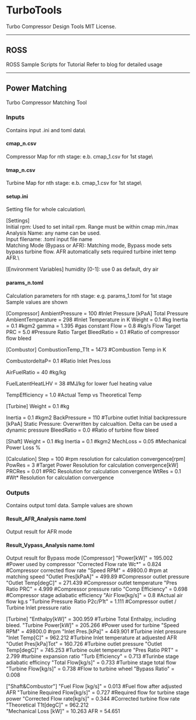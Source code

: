 # TurboTools
Turbo Compressor Design Tools
MIT License.
***

## ROSS
ROSS Sample Scripts for Tutorial
Refer to blog for detailed usage
***

## Power Matching
Turbo Compressor Matching Tool

### Inputs
Contains input .ini and toml data\
#### cmap_n.csv
Compressor Map for nth stage: e.b. cmap_1.csv for 1st stage\

#### tmap_n.csv
Turbine Map for nth stage: e.b. cmap_1.csv for 1st stage\

#### setup.ini
Setting file for whole calculation\

[Settings]\
Initial rpm: Used to set initail rpm. Range must be within cmap min./max\
Analysis Name: any name can be used.\
Input filename: .toml input file name\
Matching Mode (Bypass or AFR): Matching mode, Bypass mode sets bypass turbine flow. AFR automatically sets required turbine inlet temp AFR.\

[Environment Variables]
humidity [0-1]: use 0 as default, dry air


#### params_n.toml
Calculation parameters for nth stage: e.g. params_1.toml for 1st stage
Sample values are shown

[Compressor]
AmbientPressure = 100 #Inlet Pressure [kPaA] Total Pressure
AmbientTemperature = 298 #Inlet Temperature in K
Weight = 0.1 #kg
Inertia = 0.1 #kgm2
gamma = 1.395 #gas constant
Flow = 0.8 #kg/s Flow Target
PRC = 5.0 #Pressure Ratio Target
BleedRatio = 0.1 #Ratio of compressor flow bleed

[Combustor]
CombustionTemp_T1t = 1473 #Combustion Temp in K

CombustordeltaP= 0.1 #Ratio Inlet Pres.loss

AirFuelRatio = 40 #kg/kg

FuelLatentHeatLHV = 38 #MJ/kg for lower fuel heating value

TempEfficiency = 1.0 #Actual Temp vs Theoretical Temp

[Turbine]
Weight = 0.1 #kg

Inertia = 0.1 #kgm2
BackPressure = 110 #Turbine outlet Initial backpressure [kPaA] Static Pressure: Overwritten by calcualtion. Delta can be used a dynamic pressure
BleedRatio = 0.0 #Ratio of turbine flow bleed

[Shaft]
Weight = 0.1 #kg
Inertia = 0.1 #kgm2
MechLoss = 0.05 #Mechanical Power Loss %

[Calculation]
Step = 100 #rpm resolution for calculation convergence[rpm]
PowRes = 3 #Target Power Resolution for calculation convergence[kW]
PRCRes = 0.01 #PRC Resolution for calculation convergence
WtRes = 0.1 #Wt* Resolution for calculation convergence

### Outputs
Contains output toml data. Sample values are shown
#### Result_AFR_Analysis name.toml
Output result for AFR mode

#### Result_Vypass_Analysis name.toml
Output result for Bypass mode
[Compressor]
"Power[kW]" = 195.002  #Power used by compressor 
"Corrected Flow rate Wc*" = 0.824  #Compressor corrected flow rate
"Speed RPM" = 49800.0  #rpm at matching speed
"Outlet Pres[kPaA]" = 499.89  #Compressor outlet pressure
"Outlet Temp[degC]" = 271.439  #Compressor outlet temperature
"Pres Ratio PRC" = 4.999  #Compressor pressure ratio
"Comp Efficiency" = 0.698   #Compressor stage adiabatic efficiency
"Air Flow[kg/s]" = 0.8   #Actual air flow kg.s
"Turbine Pressure Ratio P2c/P1t" = 1.111   #Compressor outlet / Turbine Inlet pressure ratio

[Turbine]
"Enthalpy[kW]" = 300.959   #Turbine Total Enthalpy, including bleed.
"Turbine Power[kW]" = 205.266   #Power used for turbine
"Speed RPM" = 49800.0   #rpm
"Inlet Pres.[kPa]" = 449.901  #Turbine inlet pressure
"Inlet Temp[C]" = 962.212   #Turbine Inlet temperature at adjuested AFR
"Outlet Pres[kPa]Tot" = 160.726   #Turbine outlet pressure
"Outlet Temp[degC]" = 745.253   #Turbine oulet temperature
"Pres Ratio PRT" = 2.799   #turbine expansion ratio
"Turb Efficiency" = 0.713   #Turinbe stage adiabatic efficincy
"Total Flow[kg/s]" = 0.733  #Turbine stage total flow
"Turbine Flow[kg/s]" = 0.738  #Flow to turbine wheel
"Bypass Ratio" = 0.008  

["Shaft&Combustor"]
"Fuel Flow [kg/s]" = 0.013   #Fuel flow after adjusted AFR
"Turbine Required Flow[kg/s]" = 0.727   #Required flow for turbine stage power
"Corrected Flow rate[kg/s]" = 0.344  #Corrected turbine flow rate
"Theoretical T1t[degC]" = 962.212   
"Mechanical Loss [kW]" = 10.263
AFR = 54.651

